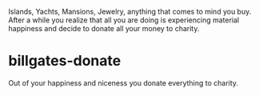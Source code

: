 Islands, Yachts, Mansions, Jewelry, anything that comes to mind you buy. After a while you realize that all you are doing is experiencing material happiness and decide to donate all your money to charity.

# billgates-donate
Out of your happiness and niceness you donate everything to charity.
